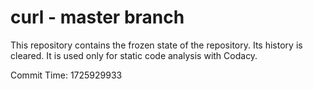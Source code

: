# curl - master branch

This repository contains the frozen state of the repository.
Its history is cleared. It is used only for static code
analysis with Codacy.

Commit Time: 1725929933